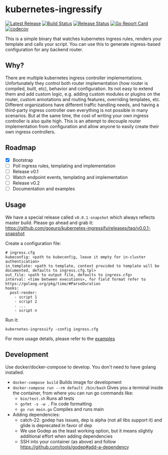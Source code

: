 # kubernetes-ingressify

[![Latest Release](https://img.shields.io/github/release/goeuro/kubernetes-ingressify.svg)](https://github.com/goeuro/kubernetes-ingressify/releases/latest)
[![Build Status](https://img.shields.io/travis/goeuro/kubernetes-ingressify.svg?label=master)](https://travis-ci.org/goeuro/kubernetes-ingressify)
[![Release Status](https://img.shields.io/travis/goeuro/kubernetes-ingressify/v0.0.1-snapshot.svg?label=release)](https://travis-ci.org/goeuro/kubernetes-ingressify/branches)
[![Go Report Card](https://goreportcard.com/badge/github.com/goeuro/kubernetes-ingressify)](https://goreportcard.com/report/github.com/goeuro/kubernetes-ingressify)
[![codecov](https://codecov.io/gh/goeuro/kubernetes-ingressify/branch/master/graph/badge.svg)](https://codecov.io/gh/goeuro/kubernetes-ingressify)

This is a simple binary that watches kubernetes ingress rules, renders your template and calls your script.
You can use this to generate ingress-based configuration for any backend router.

## Why?

There are multiple kubernetes ingress controller implementations.
Unfortunately they control both router implementation (how router is compiled, built, etc), behavior and configuration.
Its not easy to extend them and add custom logic, e.g. adding custom modules or plugins on the router, custom annotations and routing features, overriding templates, etc.
Different organizations have different traffic handling needs, and having a third-party ingress controller own everything is not possible in many scenarios.
But at the same time, the cost of writing your own ingress controller is also quite high.
This is an attempt to decouple router implementation from configuration and allow anyone to easily create their own ingress controllers.

## Roadmap

- [x] Bootstrap
- [ ] Poll ingress rules, templating and implementation
- [ ] Release v0.1
- [ ] Watch endpoint events, templating and implementation
- [ ] Release v0.2
- [ ] Documentation and examples

## Usage

We have a special release called `v0.0.1-snapshot` which always reflects master build.
Please go ahead and grab it: https://github.com/goeuro/kubernetes-ingressify/releases/tag/v0.0.1-snapshot

Create a configuration file:

```
# ingress.cfg
kubeconfig: <path to kubeconfig, leave it empty for in-cluster authentication>
in_template: <path to template, context provided to template will be documented, defaults to ingress.cfg.tpl>
out_file: <path to output file, defaults to ingress.cfg>
interval: <time between executions>, for field format refer to https://golang.org/pkg/time/#ParseDuration 
hooks:
  post-render:
    - script 1
    - script 2
    - ...
    - script n 
```

Run it:

```
kubernetes-ingressify -config ingress.cfg
```

For more usage details, please refer to the [examples](https://github.com/goeuro/kubernetes-ingressify/tree/master/examples) 

## Development

Use docker/docker-compose to develop. You don't need to have golang installed.

* `docker-compose build` Builds image for development
* `docker-compose run --rm default /bin/bash` Gives you a terminal inside the container, from where you can run go commands like:
  * `bin/test.sh` Runs all tests
  * `gofmt -s -w .` Fix code formatting
  * `go run main.go` Compiles and runs main
* Adding dependencies:
  * catch-22: godep has issues, dep is alpha (not all libs support it) and glide is deprecated in favor of dep
  * We use Godep as the least working option, but it means slightly additional effort when adding dependencies
  * SSH into your container (as above) and follow https://github.com/tools/godep#add-a-dependency
